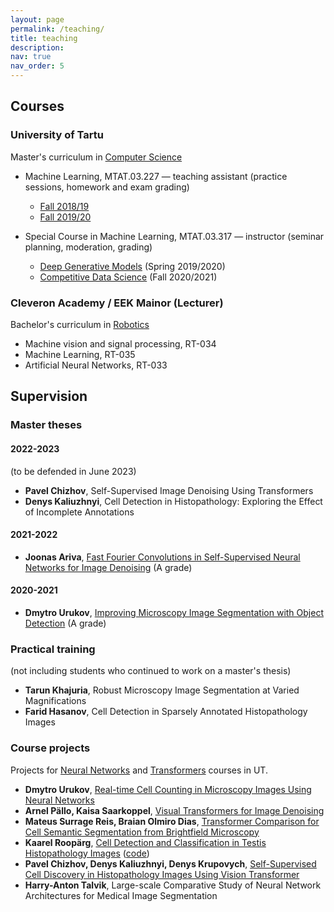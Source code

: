 ```yaml
---
layout: page
permalink: /teaching/
title: teaching
description: 
nav: true
nav_order: 5
---
```


## Courses

### University of Tartu

Master's curriculum in [Computer Science](https://ut.ee/en/curriculum/computer-science)

* Machine Learning, MTAT.03.227 — teaching assistant (practice sessions, homework and exam grading)
    * [Fall 2018/19](https://courses.cs.ut.ee/2018/ml/fall)
    * [Fall 2019/20](https://courses.cs.ut.ee/2019/ml/fall)

* Special Course in Machine Learning, MTAT.03.317 — instructor (seminar planning, moderation, grading)
    * [Deep Generative Models](https://courses.cs.ut.ee/2020/scml/spring) (Spring 2019/2020)
    * [Competitive Data Science](https://courses.cs.ut.ee/2020/scml/fall) (Fall 2020/2021)

### Cleveron Academy / EEK Mainor (Lecturer)

Bachelor's curriculum in [Robotics](https://clevon.com/academy/)

* Machine vision and signal processing, RT-034
* Machine Learning, RT-035
* Artificial Neural Networks, RT-033

## Supervision

### Master theses

#### 2022-2023

(to be defended in June 2023)

* **Pavel Chizhov**, Self-Supervised Image Denoising Using Transformers
* **Denys Kaliuzhnyi**, Cell Detection in Histopathology: Exploring the Effect of Incomplete Annotations

#### 2021-2022

* **Joonas Ariva**, [Fast Fourier Convolutions in Self-Supervised Neural Networks for Image Denoising](https://comserv.cs.ut.ee/ati_thesis/datasheet.php?id=75106) (A grade)

#### 2020-2021

* **Dmytro Urukov**, [Improving Microscopy Image Segmentation with Object Detection](https://comserv.cs.ut.ee/ati_thesis/datasheet.php?id=72463) (A grade)


### Practical training

(not including students who continued to work on a master's thesis)

* **Tarun Khajuria**, Robust Microscopy Image Segmentation at Varied Magnifications
* **Farid Hasanov**, Cell Detection in Sparsely Annotated Histopathology Images

### Course projects

Projects for [Neural Networks](https://courses.cs.ut.ee/2023/nn/spring) and [Transformers](https://courses.cs.ut.ee/2022/mt/spring) courses in UT.

* **Dmytro Urukov**, [Real-time Cell Counting in Microscopy Images Using Neural Networks](https://medium.com/analytics-vidhya/real-time-cell-counting-in-microscopy-images-with-neural-networks-d630c2a5b6c4)
* **Arnel Pällo, Kaisa Saarkoppel**, [Visual Transformers for Image Denoising](https://kaisa-saarkoppel.medium.com/visual-transformers-for-image-denoising-449d7a03348)
* **Mateus Surrage Reis, Braian Olmiro Dias**, [Transformer Comparison for Cell Semantic Segmentation from Brightfield Microscopy](https://docs.google.com/presentation/d/1u_45ZDs4LZYPaOsZ0bYEkujblZyoxuXWu4mdETLStIw/edit?usp=sharing)
* **Kaarel Roopärg**, [Cell Detection and Classification in Testis Histopathology Images](https://sinukaarel.github.io/histpath/histopathology/2020/01/21/histpath.html) ([code](https://github.com/sinukaarel/histpath-data))
* **Pavel Chizhov, Denys Kaliuzhnyi, Denys Krupovych**, [Self-Supervised Cell Discovery in Histopathology Images Using Vision Transformer](https://drive.google.com/drive/u/0/folders/1vbUrkAjhX57ZWiiqKYCBMnHgv5KCQAeL)
* **Harry-Anton Talvik**, Large-scale Comparative Study of Neural Network Architectures for Medical Image Segmentation